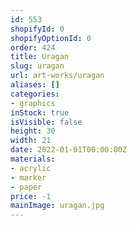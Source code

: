 ```yaml
---
id: 553
shopifyId: 0
shopifyOptionId: 0
order: 424
title: Uragan
slug: uragan
url: art-works/uragan
aliases: []
categories:
- graphics
inStock: true
isVisible: false
height: 30
width: 21
date: 2022-01-01T00:00:00Z
materials:
- acrylic
- marker
- paper
price: -1
mainImage: uragan.jpg
---
```

